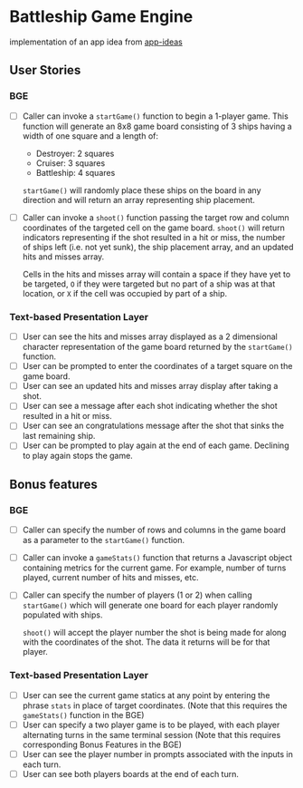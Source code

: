 # Battleship Game Engine

implementation of an app idea from [app-ideas](https://github.com/florinpop17/app-ideas/blob/master/Projects/3-Advanced/Battleship-Game-Engine.md)

## User Stories

### BGE

- [ ] Caller can invoke a `startGame()` function to begin a 1-player game. This function will generate an 8x8 game board consisting of 3 ships having a width of one square and a length of:

  - Destroyer: 2 squares
  - Cruiser: 3 squares
  - Battleship: 4 squares

  `startGame()` will randomly place these ships on the board in any direction and will return an array representing ship placement.

- [ ] Caller can invoke a `shoot()` function passing the target row and column coordinates of the targeted cell on the game board. `shoot()` will return indicators representing if the shot resulted in a hit or miss, the number of ships left (i.e. not yet sunk), the ship placement array, and an updated hits and misses array.

  Cells in the hits and misses array will contain a space if they have yet to be targeted, `O` if they were targeted but no part of a ship was at that location, or `X` if the cell was occupied by part of a ship.

### Text-based Presentation Layer

- [ ] User can see the hits and misses array displayed as a 2 dimensional character representation of the game board returned by the `startGame()` function.
- [ ] User can be prompted to enter the coordinates of a target square on the game board.
- [ ] User can see an updated hits and misses array display after taking a shot.
- [ ] User can see a message after each shot indicating whether the shot resulted in a hit or miss.
- [ ] User can see an congratulations message after the shot that sinks the last remaining ship.
- [ ] User can be prompted to play again at the end of each game. Declining to play again stops the game.

## Bonus features

### BGE

- [ ] Caller can specify the number of rows and columns in the game board as a parameter to the `startGame()` function.
- [ ] Caller can invoke a `gameStats()` function that returns a Javascript object containing metrics for the current game. For example, number of turns played, current number of hits and misses, etc.
- [ ] Caller can specify the number of players (1 or 2) when calling `startGame()` which will generate one board for each player randomly populated with ships.

  `shoot()` will accept the player number the shot is being made for along with the coordinates of the shot. The data it returns will be for that player.

### Text-based Presentation Layer

- [ ] User can see the current game statics at any point by entering the phrase `stats` in place of target coordinates. (Note that this requires the `gameStats()` function in the BGE)
- [ ] User can specify a two player game is to be played, with each player alternating turns in the same terminal session (Note that this requires corresponding Bonus Features in the BGE)
- [ ] User can see the player number in prompts associated with the inputs in each turn.
- [ ] User can see both players boards at the end of each turn.
